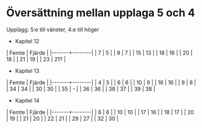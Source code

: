 Översättning mellan upplaga 5 och 4
===================================

Upplägg: 5:e till vänster, 4:e till höger

* Kapitel 12

| Femte | Fjärde |
|-------+--------|
|     7 |      5 |
|     9 |      7 |
|    15 |     13 |
|    18 |     16 |
|    20 |     18 |
|    21 |     19 |
|    23 |    21? |

* Kapitel 13

| Femte | Fjärde |
|-------+--------|
|     4 |      5 |
|     6 |      6 |
|    10 |      9 |
|    16 |     16 |
|     9 |      8 |
|    34 |     34 |
|    30 |     30 |
|    35 |      - |
|    36 |     36 |
|    38 |     37 |
|    39 |     38 |

* Kapitel 14

| Femte | Fjärde |
|-------+--------|
|     6 | 6      |
|    10 | 10     |
|    17 | 16     |
|    18 | 17     |
|    20 | 19     |
|    21 | 20     |
|    22 | 21     |
|    29 | 27     |
|    32 | 30     |

